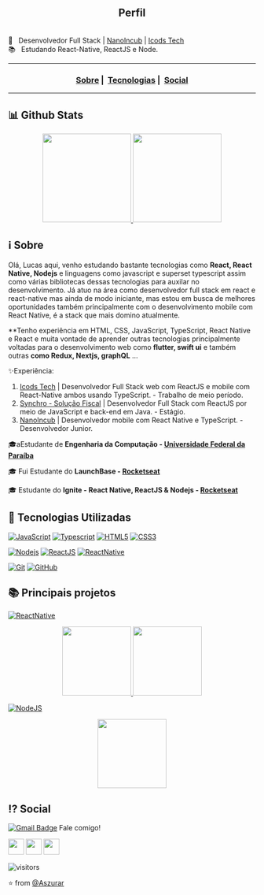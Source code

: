 <h2 align="center">Perfil</h2>

 <br/> :purple_heart: &nbsp; Desenvolvedor Full Stack | [NanoIncub](https://nanoincub.com.br/) | [Icods Tech](https://www.icods.com.br/)
 <br/> 📚 &nbsp; Estudando React-Native, ReactJS e Node.
 
___

<h3 align="center">
  <a href="#information_source-sobre">Sobre</a>&nbsp;|&nbsp;
 <a href="#rocket-tecnologias-utilizadas">Tecnologias</a>&nbsp;|&nbsp; 
 <a href="#interrobang-motivo">Social</a>

___

## 📊 Github Stats 
<p align="center">
<a href="https://github.com/Aszurar?tab=repositories">
  <img height="180em" src="https://github-readme-stats.vercel.app/api?username=Aszurar&theme=highcontrast&show_icons=true&include_all_commits=true&count_private=true" />
  <img height="180em" src="https://github-readme-stats.vercel.app/api/top-langs/?username=Aszurar&theme=highcontrast&layout=compact&langs_count=10" />
 </a>
</p>

## :information_source: Sobre
  Olá, Lucas aqui, venho estudando bastante tecnologias como **React, React Native, Nodejs** e linguagens como javascript e superset typescript assim como várias bibliotecas dessas tecnologias para auxilar no desenvolvimento. Já atuo na área como desenvolvedor full stack em react e react-native mas ainda de modo iniciante, mas estou em busca de melhores oportunidades também principalmente com o desenvolvimento mobile com React Native, é a stack que mais domino atualmente.
  
  **Tenho experiência em HTML, CSS, JavaScript, TypeScript, React Native e React e muita vontade de aprender outras tecnologias principalmente voltadas para o desenvolvimento web como **flutter, swift ui** e também outras **como Redux, Nextjs, graphQL** ...
  
 ✨Experiência:
 1. [Icods Tech](https://www.icods.com.br/) | Desenvolvedor Full Stack web com ReactJS e mobile com React-Native ambos usando TypeScript. - Trabalho de meio período.
 2. [Synchro - Solução Fiscal](https://www.synchro.com.br/) | Desenvolvedor Full Stack com ReactJS por meio de JavaScript e back-end em Java. - Estágio.
 3. [NanoIncub](https://nanoincub.com.br/) | Desenvolvedor mobile com React Native e TypeScript. - Desenvolvedor Junior.


🎓aEstudante de **Engenharia da Computação - [Universidade Federal da Paraíba](https://www.ufpb.br/)**
 
🎓 Fui Estudante do **LaunchBase - [Rocketseat](https://rocketseat.com.br/launchbase)**

🎓 Estudante do **Ignite - React Native, ReactJS & Nodejs - [Rocketseat](https://rocketseat.com.br/ignite)**


## :rocket: Tecnologias Utilizadas

[![JavaScript](https://img.shields.io/badge/-JavaScript-white?style=flat&logo=javascript&link=https://github.com/Aszurar)](https://github.com/Aszurar) [![Typescript](https://img.shields.io/badge/-Typescript-white?style=?style=flat-square&logo=typescript&link=https://github.com/Aszurar)](https://github.com/Aszurar) [![HTML5](https://img.shields.io/badge/-HTML5-E34F26?style=flat&logo=html5&logoColor=white&link=https://github.com/Aszurar)](https://github.com/Aszurar) [![CSS3](https://img.shields.io/badge/-CSS3-1572B6?style=flat&logo=css3&link=https://github.com/Aszurar)](https://github.com/Aszurar) 


[![Nodejs](https://img.shields.io/badge/-Nodejs-black?style=flat&logo=Node.js&link=https://github.com/Aszurar)](https://github.com/Aszurar) [![ReactJS](https://img.shields.io/badge/-ReactJS-black?style=flat&logo=react&link=https://github.com/Aszurar)](https://github.com/Aszurar)  [![ReactNative](https://img.shields.io/badge/-ReactNative-black?style=flat&logo=react&link=https://github.com/Aszurar)](https://github.com/Aszurar)

[![Git](https://img.shields.io/badge/-Git-black?style=flat&logo=git&link=https://github.com/Aszurar)](https://github.com/Aszurar)  [![GitHub](https://img.shields.io/badge/-GitHub-181717?style=flat&logo=github&link=https://github.com/Aszurar)](https://github.com/Aszurar)
 
 ## 📚 Principais projetos
  
  [![ReactNative](https://img.shields.io/badge/-ReactNative-black?style=flat&logo=react&link=https://github.com/Aszurar)](https://github.com/Aszurar)
 <div align="center">
  <a href="https://github.com/Aszurar/pokedev">
    <img height="140em" src="https://github-readme-stats.vercel.app/api/pin/?username=Aszurar&theme=highcontrast&repo=pokedev" />
     </a>
   <a href="https://github.com/Aszurar/Rentx">
   <img height="140em" src="https://github-readme-stats.vercel.app/api/pin/?username=Aszurar&theme=highcontrast&repo=Rentx" />
   </a>
 </div>
 
   [![NodeJS](https://img.shields.io/badge/-Nodejs-black?style=flat&logo=Node.js&link=https://github.com/Aszurar)](https://github.com/Aszurar)
 <div align="center">
  <a href="https://github.com/Aszurar/nodejs-concepts-challange-gostack">
    <img height="140em" src="https://github-readme-stats.vercel.app/api/pin/?username=Aszurar&theme=highcontrast&repo=nodejs-concepts-challange-gostack" />
  </a>
 </div>



## :interrobang: Social

[![Gmail Badge](https://img.shields.io/badge/-lms.souza39@gmail.com-c14438?style=flat-square&logo=Gmail&logoColor=white&link=mailto:lms.souza39@gmail.com)](mailto:lms.souza39@gmail.com) Fale comigo! 


<a href="https://www.instagram.com/lucazura/"><img src="https://www.vectorlogo.zone/logos/instagram/instagram-icon.svg" width="32px" height="32px"></a>        <a href="https://www.facebook.com/lucas.delima.549436"><img src="https://i.ibb.co/zmYNW4p/facebook.png" width="32px" height="32px"></a>        <a href="https://www.linkedin.com/in/lucas-de-lima-azsura//"><img src="https://i.ibb.co/Kx2GSrT/linkedin.png" width="32px" height="32px"></a> 

 ![visitors](https://visitor-badge.laobi.icu/badge?page_id=Aszurar)
 
⭐️ from [@Aszurar](https://github.com/Aszurar)

